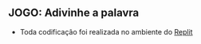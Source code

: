 ## JOGO: Adivinhe a palavra

- Toda codificação foi realizada no ambiente do [Replit](https://replit.com/)
